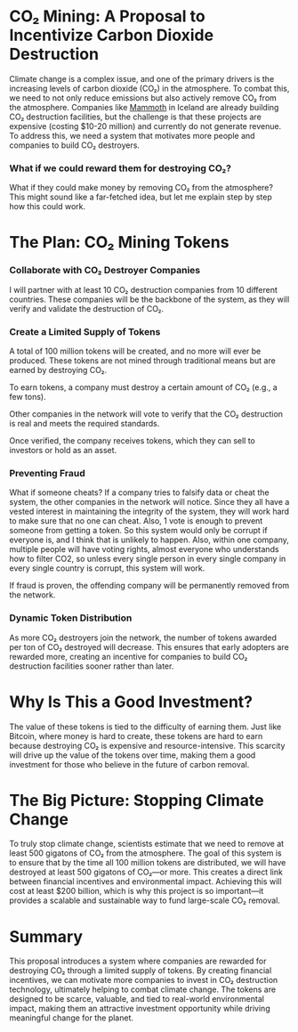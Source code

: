 # CO₂ Mining: A Proposal to Incentivize Carbon Dioxide Destruction

Climate change is a complex issue, and one of the primary drivers is the increasing levels of carbon dioxide (CO₂) in the atmosphere. To combat this, we need to not only reduce emissions but also actively remove CO₂ from the atmosphere. Companies like [Mammoth](https://climeworks.com/plant-mammoth) in Iceland are already building CO₂ destruction facilities, but the challenge is that these projects are expensive (costing $10-20 million) and currently do not generate revenue. To address this, we need a system that motivates more people and companies to build CO₂ destroyers.

### What if we could reward them for destroying CO₂?
What if they could make money by removing CO₂ from the atmosphere?
This might sound like a far-fetched idea, but let me explain step by step how this could work.

# The Plan: CO₂ Mining Tokens
### Collaborate with CO₂ Destroyer Companies
I will partner with at least 10 CO₂ destruction companies from 10 different countries. These companies will be the backbone of the system, as they will verify and validate the destruction of CO₂.

### Create a Limited Supply of Tokens
A total of 100 million tokens will be created, and no more will ever be produced. These tokens are not mined through traditional means but are earned by destroying CO₂.

To earn tokens, a company must destroy a certain amount of CO₂ (e.g., a few tons).

Other companies in the network will vote to verify that the CO₂ destruction is real and meets the required standards.

Once verified, the company receives tokens, which they can sell to investors or hold as an asset.

### Preventing Fraud

What if someone cheats? 
If a company tries to falsify data or cheat the system, the other companies in the network will notice. Since they all have a vested interest in maintaining the integrity of the system, they will work hard to make sure that no one can cheat. Also, 1 vote is enough to prevent someone from getting a token. So this system would only be corrupt if everyone is, and I think that is unlikely to happen. Also, within one company, multiple people will have voting rights, almost everyone who understands how to filter CO2, so unless every single person in every single company in every single country is corrupt, this system will work.

If fraud is proven, the offending company will be permanently removed from the network.

### Dynamic Token Distribution

As more CO₂ destroyers join the network, the number of tokens awarded per ton of CO₂ destroyed will decrease. This ensures that early adopters are rewarded more, creating an incentive for companies to build CO₂ destruction facilities sooner rather than later.

# Why Is This a Good Investment?
The value of these tokens is tied to the difficulty of earning them. Just like Bitcoin, where money is hard to create, these tokens are hard to earn because destroying CO₂ is expensive and resource-intensive. This scarcity will drive up the value of the tokens over time, making them a good investment for those who believe in the future of carbon removal.

# The Big Picture: Stopping Climate Change
To truly stop climate change, scientists estimate that we need to remove at least 500 gigatons of CO₂ from the atmosphere. The goal of this system is to ensure that by the time all 100 million tokens are distributed, we will have destroyed at least 500 gigatons of CO₂—or more. This creates a direct link between financial incentives and environmental impact. Achieving this will cost at least $200 billion, which is why this project is so important—it provides a scalable and sustainable way to fund large-scale CO₂ removal.

# Summary
This proposal introduces a system where companies are rewarded for destroying CO₂ through a limited supply of tokens. By creating financial incentives, we can motivate more companies to invest in CO₂ destruction technology, ultimately helping to combat climate change. The tokens are designed to be scarce, valuable, and tied to real-world environmental impact, making them an attractive investment opportunity while driving meaningful change for the planet.
